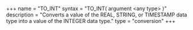 +++
name = "TO_INT"
syntax = "TO_INT( argument &lt;any type&gt; )"
description = "Converts a value of the REAL, STRING, or TIMESTAMP data type into a value of the INTEGER data type."
type = "conversion"
+++

